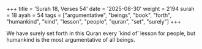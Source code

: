 +++
title = 'Surah 18, Verses 54'
date = '2025-08-30'
weight = 2194
surah = 18
ayah = 54
tags = ["argumentative", "beings", "book", "forth", "humankind", "kind", "lesson", "people", "quran", "set", "surely"]
+++

We have surely set forth in this Quran every ˹kind of˺ lesson for people, but humankind is the most argumentative of all beings.